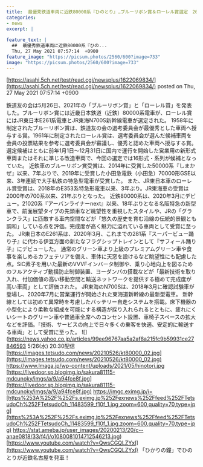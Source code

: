 ```yaml
---
title:  最優秀鉄道車両に近鉄80000系『ひのとり』…ブルーリボン賞＆ローレル賞選定　2021年  
categories:
- news
excerpt: |
  
feature_text: |
  ##  最優秀鉄道車両に近鉄80000系『ひの...
  Thu, 27 May 2021 07:57:14  +0900
feature_image: "https://picsum.photos/2560/600?image=733"
image: "https://picsum.photos/2560/600?image=733"
---
```


[https://asahi.5ch.net/test/read.cgi/newsplus/1622069834/](https://asahi.5ch.net/test/read.cgi/newsplus/1622069834/)
posted on Thu, 27 May 2021 07:57:14  +0900

<!--more-->

鉄道友の会は5月26日、2021年の「ブルーリボン賞」と「ローレル賞」を発表した。ブルーリボン賞には近畿日本鉄道（近鉄）80000系電車が、ローレル賞にはJR東日本E261系電車とJR東海N700S新幹線電車が選定された。 1958年に制定されたブルーリボン賞は、鉄道友の会の選考委員会が最優秀とした車両へ授与する賞。1961年に制定されたローレル賞は、選考委員会が選んだ候補車両を会員の投票結果を参考に選考委員会が審議し、優秀と認めた車両へ授与する賞。 選定候補はともに前年1月1日〜12月31日に国内で運行を開始した営業用の新形式車両またはそれに準じる改造車両で、今回の選定では16形式・系列が候補となっていた。 近鉄車のブルーリボン賞受賞は、2014年に受賞した50000系『しまかぜ』以来、7年ぶりで、2019年に受賞した小田急電鉄（小田急）70000形GSE以来、3年連続で大手私鉄の特急型電車が受賞した。 また、JR東日本車のローレル賞受賞は、2018年のE353系特急形電車以来、3年ぶり。JR東海車の受賞は2000年の700系以来、21年ぶりとなった。 近鉄80000系は、2020年3月にデビュー。21020系『アーバンライナーnext』以来、18年ぶりとなる名阪特急の新型車で、前面展望タイプの先頭車など眺望性を重視したスタイルや、JRの「グランクラス」に匹敵する車内空間などが「悠久の歴史を育む沿線の伝統的景観とも調和」している点を評価。完成度が高く魅力に溢れている車両として受賞に至った。 JR東日本のE261系は、2020年3月、これまでの281系『スーパービュー踊り子』に代わる伊豆方面の新たなフラグシップトレインとして『サフィール踊り子』にデビューした。 通常のグリーン車より上級のプレミアムグリーン車や食事を楽しめるカフェテリアを備え、車体に天窓を設けるなど眺望性にも配慮した点。SiC素子を用いた最新のVVVFインバータ制御や、乗り心地向上を図るためのフルアクティブ動揺防止制御装置、ヨーダンパの搭載などが「最新技術を取り入れ、付加価値の高い移動空間と輸送ネットワークを提供する極めて完成度が高い車両」として評価された。 JR東海のN700Sは、2018年3月に確認試験車が登場し、2020年7月に営業運行が開始された東海道新幹線の最新型電車。 新幹線としては初めて異常時を考慮したバッテリー自走システムを搭載。床下機器の小型化により柔軟な組成を可能にする構造が採り入れられるとともに、疲れにくいシートのグリーン車や普通車全席へのコンセント設置、車椅子スペースの拡大などを評価。「技術、サービスの向上で日々多くの乗客を快適、安定的に輸送する車両」として受賞に至った。 ![](https://news.yahoo.co.jp/articles/99ee96767aa5a2af8a215fc9b59931ce27846593 5/26(水) 20:30配信 [https://images.tetsudo.com/news/20210526/kt80000_02.jpg](https://images.tetsudo.com/news/20210526/kt80000_02.jpg) https://www.lmaga.jp/wp-content/uploads/2021/05/hinotori.jpg [https://livedoor.sp.blogimg.jp/sakura81115-mdcunoky/imgs/a/9/a94fce8f.jpg](https://livedoor.sp.blogimg.jp/sakura81115-mdcunoky/imgs/a/9/a94fce8f.jpg) https://imgc.eximg.jp/i=[https%253A%252F%252Fs.eximg.jp%252Fexnews%252Ffeed%252FTetsudoCh%252FTetsudoCh_11483599_f10f_1.jpg,zoom=600,quality=70,type=jpg](https%253A%252F%252Fs.eximg.jp%252Fexnews%252Ffeed%252FTetsudoCh%252FTetsudoCh_11483599_f10f_1.jpg,zoom=600,quality=70,type=jpg) https://stat.ameba.jp/user_images/20200213/20/c--anae0818/33/f4/j/o1080081014712546213.jpg) [https://www.youtube.com/watch?v=QwsCGQLZYxI](https://www.youtube.com/watch?v=QwsCGQLZYxI) 「ひかりの鐘」でひのとりが近鉄名古屋を発車！
